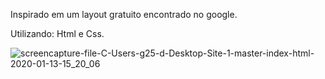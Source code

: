 Inspirado em um layout gratuito encontrado no google.

Utilizando: Html e Css.

![screencapture-file-C-Users-g25-d-Desktop-Site-1-master-index-html-2020-01-13-15_20_06](https://user-images.githubusercontent.com/41700939/72281266-f4a83200-3618-11ea-8376-bad7c69b23b6.png)
